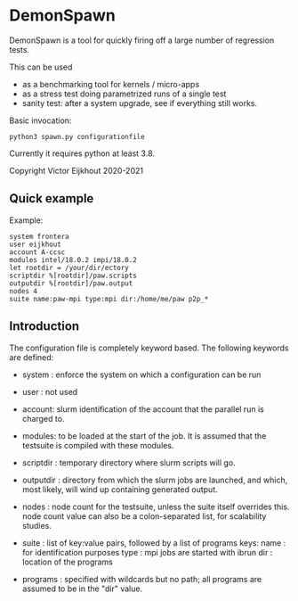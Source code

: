 # DemonSpawn
DemonSpawn is a tool for quickly firing off a large number of regression tests. 

This can be used

* as a benchmarking tool for kernels / micro-apps
* as a stress test doing parametrized runs of a single test
* sanity test: after a system upgrade, see if everything still works.

Basic invocation:

    python3 spawn.py configurationfile
    
Currently it requires python at least 3.8.

Copyright Victor Eijkhout 2020-2021

## Quick example

Example:

    system frontera
    user eijkhout
    account A-ccsc
    modules intel/18.0.2 impi/18.0.2
    let rootdir = /your/dir/ectory
    scriptdir %[rootdir]/paw.scripts
    outputdir %[rootdir]/paw.output
    nodes 4
    suite name:paw-mpi type:mpi dir:/home/me/paw p2p_*

## Introduction

The configuration file is completely keyword based. 
The following keywords are defined:

* system : enforce the system on which a configuration can be run
* user : not used
* account: slurm identification of the account that the parallel run is charged to.
* modules: to be loaded at the start of the job. It is assumed that the testsuite
    is compiled with these modules.
* scriptdir : temporary directory where slurm scripts will go.
* outputdir : directory from which the slurm jobs are launched, and which,
    most likely, will wind up containing generated output.
* nodes : node count for the testsuite, unless the suite itself overrides this.
    node count value can also be a colon-separated list, for scalability studies.

* suite : list of key:value pairs, followed by a list of programs
keys:
  name : for identification purposes
  type : mpi jobs are started with ibrun
  dir  : location of the programs
* programs : specified with wildcards but no path; all programs are assumed to be
    in the "dir" value.